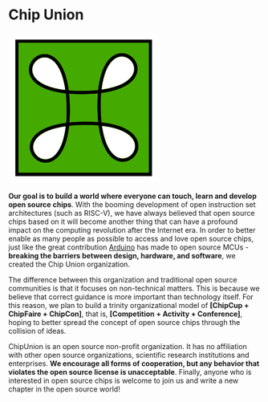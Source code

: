 # Chip Union

<img src="../images/chipunion.png" alt="ChipUnion Logo" width="300px" />


**Our goal is to build a world where everyone can touch, learn and develop open source chips**. With the booming development of open instruction set architectures (such as RISC-V), we have always believed that open source chips based on it will become another thing that can have a profound impact on the computing revolution after the Internet era. In order to better enable as many people as possible to access and love open source chips, just like the great contribution [Arduino](https://www.arduino.cc) has made to open source MCUs - **breaking the barriers between design, hardware, and software**, we created the Chip Union organization.

The difference between this organization and traditional open source communities is that it focuses on non-technical matters. This is because we believe that correct guidance is more important than technology itself. For this reason, we plan to build a trinity organizational model of **[ChipCup + ChipFaire + ChipCon]**, that is, **[Competition + Activity + Conference]**, hoping to better spread the concept of open source chips through the collision of ideas.

ChipUnion is an open source non-profit organization. It has no affiliation with other open source organizations, scientific research institutions and enterprises. **We encourage all forms of cooperation, but any behavior that violates the open source license is unacceptable**. Finally, anyone who is interested in open source chips is welcome to join us and write a new chapter in the open source world!